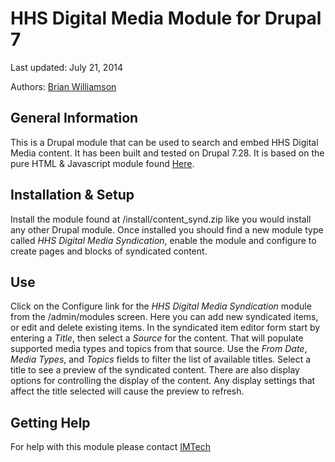 HHS Digital Media Module for Drupal 7
================

Last updated: July 21, 2014

Authors: [Brian Williamson](http://www.github.com/bhwilliamson)

## General Information
This is a Drupal module that can be used to search and embed HHS Digital Media content.  It has been built and tested on Drupal 7.28.  It is based on the pure HTML & Javascript module found [Here](https://github.com/HHSDigitalMediaAPIPlatform/HHSDigitalMediaModuleHTML).

## Installation & Setup
Install the module found at /install/content_synd.zip like you would install any other Drupal module.  Once installed you should find a new module type called *HHS Digital Media Syndication*, enable the module and configure to create pages and blocks of syndicated content.

## Use
Click on the Configure link for the *HHS Digital Media Syndication* module from the /admin/modules screen.  Here you can add new syndicated items, or edit and delete existing items.  In the syndicated item editor form start by entering a *Title*, then select a *Source* for the content.  That will populate supported media types and topics from that source.  Use the *From Date*, *Media Types*, and *Topics* fields to filter the list of available titles.  Select a title to see a preview of the syndicated content.  There are also display options for controlling the display of the content.  Any display settings that affect the title selected will cause the preview to refresh.

## Getting Help
For help with this module please contact [IMTech](mailto:imtech@cdc.gov)
